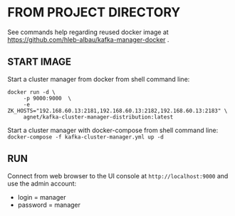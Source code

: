 # FROM PROJECT DIRECTORY
See commands help regarding reused docker image at https://github.com/hleb-albau/kafka-manager-docker .

## START IMAGE
Start a cluster manager from docker from shell command line:

```shell
docker run -d \
     -p 9000:9000  \
     -e ZK_HOSTS="192.168.60.13:2181,192.168.60.13:2182,192.168.60.13:2183" \
     agnet/kafka-cluster-manager-distribution:latest
```

Start a cluster manager with docker-compose from shell command line:
`docker-compose -f kafka-cluster-manager.yml up -d`

## RUN
Connect from web browser to the UI console at `http://localhost:9000` and use the admin account:

- login = manager
- password = manager
